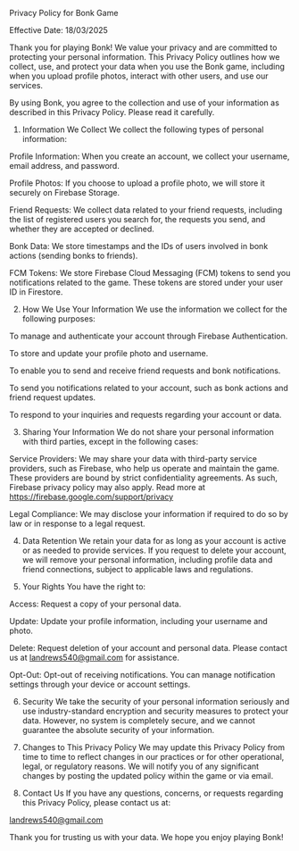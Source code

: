 Privacy Policy for Bonk Game

Effective Date: 18/03/2025

Thank you for playing Bonk! We value your privacy and are committed to protecting your personal information. This Privacy Policy outlines how we collect, use, and protect your data when you use the Bonk game, including when you upload profile photos, interact with other users, and use our services.

By using Bonk, you agree to the collection and use of your information as described in this Privacy Policy. Please read it carefully.

1. Information We Collect
We collect the following types of personal information:

Profile Information: When you create an account, we collect your username, email address, and password.

Profile Photos: If you choose to upload a profile photo, we will store it securely on Firebase Storage.

Friend Requests: We collect data related to your friend requests, including the list of registered users you search for, the requests you send, and whether they are accepted or declined.

Bonk Data: We store timestamps and the IDs of users involved in bonk actions (sending bonks to friends).

FCM Tokens: We store Firebase Cloud Messaging (FCM) tokens to send you notifications related to the game. These tokens are stored under your user ID in Firestore.

2. How We Use Your Information
We use the information we collect for the following purposes:

To manage and authenticate your account through Firebase Authentication.

To store and update your profile photo and username.

To enable you to send and receive friend requests and bonk notifications.

To send you notifications related to your account, such as bonk actions and friend request updates.

To respond to your inquiries and requests regarding your account or data.

3. Sharing Your Information
We do not share your personal information with third parties, except in the following cases:

Service Providers: We may share your data with third-party service providers, such as Firebase, who help us operate and maintain the game. These providers are bound by strict confidentiality agreements. As such, Firebase privacy policy may also apply. Read more at https://firebase.google.com/support/privacy

Legal Compliance: We may disclose your information if required to do so by law or in response to a legal request.

4. Data Retention
We retain your data for as long as your account is active or as needed to provide services. If you request to delete your account, we will remove your personal information, including profile data and friend connections, subject to applicable laws and regulations.

5. Your Rights
You have the right to:

Access: Request a copy of your personal data.

Update: Update your profile information, including your username and photo.

Delete: Request deletion of your account and personal data. Please contact us at landrews540@gmail.com for assistance.

Opt-Out: Opt-out of receiving notifications. You can manage notification settings through your device or account settings.

6. Security
We take the security of your personal information seriously and use industry-standard encryption and security measures to protect your data. However, no system is completely secure, and we cannot guarantee the absolute security of your information.

7. Changes to This Privacy Policy
We may update this Privacy Policy from time to time to reflect changes in our practices or for other operational, legal, or regulatory reasons. We will notify you of any significant changes by posting the updated policy within the game or via email.

8. Contact Us
If you have any questions, concerns, or requests regarding this Privacy Policy, please contact us at:

landrews540@gmail.com

Thank you for trusting us with your data. We hope you enjoy playing Bonk!
